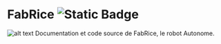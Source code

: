 # FabRice ![Static Badge](https://img.shields.io/badge/Distribution-v0.1_alpha-red)
![alt text]([http://github.com/carpuplay/FabRice/media/banner.png](https://github.com/carpuplay/FabRice/blob/main/media/banner.png))
Documentation et code source de FabRice, le robot Autonome.
